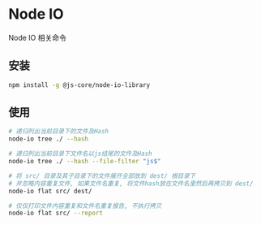 # Node IO 

Node IO 相关命令

## 安装

```bash
npm install -g @js-core/node-io-library
```

## 使用

```bash
# 递归列出当前目录下的文件及Hash
node-io tree ./ --hash

# 递归列出当前目录下文件名以js结尾的文件及Hash
node-io tree ./ --hash --file-filter "js$"

# 将 src/ 目录及其子目录下的文件展开全部放到 dest/ 根目录下
# 并忽略内容重复文件, 如果文件名重复, 将文件hash放在文件名里然后再拷贝到 dest/
node-io flat src/ dest/ 

# 仅仅打印文件内容重复和文件名重复报告, 不执行拷贝
node-io flat src/ --report
```